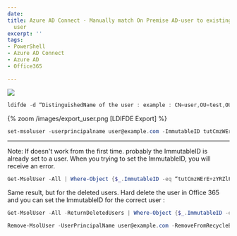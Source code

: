 ```yaml
---
date: 
title: Azure AD Connect - Manually match On Premise AD-user to existing Office365
  user
excerpt: ''
tags:
- PowerShell
- Azure AD Connect
- Azure AD
- Office365

---
```

![](/images/office365_powershell_2.png)

```powershell
ldifde -d “DistinguishedName of the user : example : CN=user,OU=test,OU=Users,test=DC=test,DC=local” -f “c:\temp\exporteduser.txt”
```

{% zoom /images/export_user.png [LDIFDE Export] %}

```powershell
set-msoluser -userprincipalname user@example.com -ImmutableID tutCmzWErE+zYRZlFzK/1A==
```

---------------
Note: If doesn't work from the first time. probably the ImmutableID is already set to a user. When you trying to set the ImmutableID, you will receive an error.

```powershell
Get-MsolUser -All | Where-Object {$_.ImmutableID -eq “tutCmzWErE+zYRZlFzK/1A==”}
```

Same result, but for the deleted users. Hard delete the user in Office 365 and you can set the ImmutableID for the correct user :

```powershell
Get-MsolUser -All -ReturnDeletedUsers | Where-Object {$_.ImmutableID -eq “tutCmzWErE+zYRZlFzK/1A==”}
```

```powershell
Remove-MsolUser -UserPrincipalName user@example.com -RemoveFromRecycleBin
```